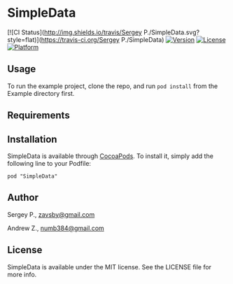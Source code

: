 # SimpleData

[![CI Status](http://img.shields.io/travis/Sergey P./SimpleData.svg?style=flat)](https://travis-ci.org/Sergey P./SimpleData)
[![Version](https://img.shields.io/cocoapods/v/SimpleData.svg?style=flat)](http://cocoadocs.org/docsets/SimpleData)
[![License](https://img.shields.io/cocoapods/l/SimpleData.svg?style=flat)](http://cocoadocs.org/docsets/SimpleData)
[![Platform](https://img.shields.io/cocoapods/p/SimpleData.svg?style=flat)](http://cocoadocs.org/docsets/SimpleData)

## Usage

To run the example project, clone the repo, and run `pod install` from the Example directory first.

## Requirements

## Installation

SimpleData is available through [CocoaPods](http://cocoapods.org). To install
it, simply add the following line to your Podfile:

    pod "SimpleData"

## Author

Sergey P., zavsby@gmail.com

Andrew Z., numb384@gmail.com

## License

SimpleData is available under the MIT license. See the LICENSE file for more info.